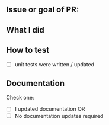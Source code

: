 ## Issue or goal of PR:

## What I did

## How to test


- [ ] unit tests were written / updated

## Documentation
Check one:

- [ ] I updated documentation
OR
- [ ] No documentation updates required
